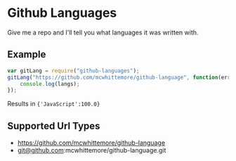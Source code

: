 # Github Languages

Give me a repo and I'll tell you what languages it was written with.

## Example

```js
var gitLang = require("github-languages");
gitLang("https://github.com/mcwhittemore/github-language", function(err, langs){
	console.log(langs);
});
```

Results in `{'JavaScript':100.0}`

## Supported Url Types

* https://github.com/mcwhittemore/github-language
* git@github.com:mcwhittemore/github-language.git